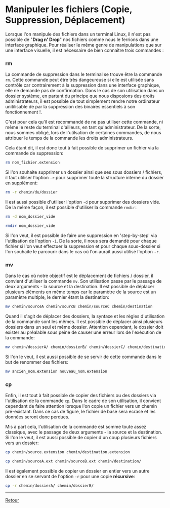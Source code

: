 # Manipuler les fichiers (Copie, Suppression, Déplacement)

Lorsque l'on manipule des fichiers dans un terminal Linux, il n'est pas possible de "**Drag n' Drop**" nos fichiers comme nous le ferrions dans une interface graphique. Pour réaliser le même genre de manipulations que sur une interface visuelle, il est nécessaire de bien connaître trois commandes :

### rm

La commande de suppression dans le terminal se trouve être la commande `rm`. Cette commande peut être très dangeureuse si elle est utilisée sans contrôle car contrairement à la suppression dans une interface graphique, elle ne demande pas de confirmation. Dans le cas de son utilisation dans un dossier système, en partant du principe que nous disposions des droits administrateurs, il est possible de tout simplement rendre notre ordinateur unitilisable de par la suppression des binaires essentiels à son fonctionnement !.

C'est pour cela qu'il est recommandé de ne pas utiliser cette commande, ni même le reste du terminal d'ailleurs, en tant qu'administrateur. De la sorte, nous sommes obligé, lors de l'utilsation de certaines commandes, de nous attribuer le temps de la commande les droits administrateurs.

Cela étant dit, il est donc tout à fait possible de supprimer un fichier via la commande de suppression:

```bash
rm nom_fichier.extension
```

Si l'on souhaite supprimer un dossier ainsi que ses sous dossiers / fichiers, il faut utiliser l'option `-r` pour supprimer toute la structure interne du dossier en supplément:

```bash
rm -r chemin/du/dossier
```

Il est aussi possible d'utiliser l'option `-d` pour supprimer des dossiers vide. De la même façon, il est possible d'utiliser la commande `rmdir`:

```bash
rm -d nom_dossier_vide

rmdir nom_dossier_vide
```

Si l'on veut, il est possible de faire une suppression en 'step-by-step' via l'utilisation de l'option `-i`. De la sorte, il nous sera demandé pour chaque fichier si l'on veut effectuer la suppression et pour chaque sous-dossier si l'on souhaite le parcourir dans le cas où l'on aurait aussi utilisé l'option `-r`.

### mv

Dans le cas où notre objectif est le déplacement de fichiers / dossier, il convient d'utiliser la commande `mv`. Son utilisation passe par le passage de deux arguments - la source et la destination. Il est possible de déplacer plusieurs éléments en même temps car le paramètre de la source est un paramètre multiple, le dernier étant la destination:

```bash
mv chemin/sourceA chemin/sourcB chemin/sourceC chemin/destination
```

Quand il s'agit de déplacer des dossiers, la syntaxe et les règles d'utilisation de la commande sont les mêmes. Il est possible de déplacer ainsi plusieurs dossiers dans un seul et même dossier. Attention cependant, le dossier doit exister au préalable sous peine de causer une erreur lors de l'exécution de la commande:

```bash
mv chemin/dossierA/ chemin/dossierB/ chemin/dossierC/ chemin/destination/
```

Si l'on le veut, il est aussi possible de se servir de cette commande dans le but de renommer des fichiers:

```bash
mv ancien_nom.extension nouveau_nom.extension
```

### cp

Enfin, il est tout à fait possible de copier des fichiers ou des dossiers via l'utilisation de la commande `cp`. Dans le cadre de son utilisation, il convient cependant de faire attention lorsque l'on copie un fichier vers un chemin pré-existant. Dans ce cas de figure, le fichier de base sera ecrasé et les données seront donc perdues.

Mis à part cela, l'utilisation de la commande est somme toute assez classique, avec le passage de deux arguments - la source et la destination. Si l'on le veut, il est aussi possible de copier d'un coup plusieurs fichiers vers un dossier:

```bash
cp chemin/source.extension chemin/destination.extension

cp chemin/sourceA.ext chemin/sourceB.ext chemin/destination/
```

Il est également possible de copier un dossier en entier vers un autre dossier en se servant de l'option `-r` pour une copie **récursive**:

```bash
cp -r chemin/dossierA/ chemin/dossierB/
```

---

[Retour](../README.md)
